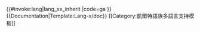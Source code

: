 <includeonly>{{#invoke:lang|lang_xx_inherit
|code=ga
}}</includeonly><noinclude>
{{Documentation|Template:Lang-x/doc}}
[[Category:凱爾特語族多語言支持模板]]
</noinclude>
